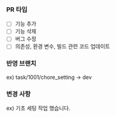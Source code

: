 ### PR 타입
- [ ] 기능 추가
- [ ] 기능 삭제
- [ ] 버그 수정
- [ ] 의존성, 환경 변수, 빌드 관련 코드 업데이트

### 반영 브랜치
ex) task/1001/chore_setting -> dev

### 변경 사항
ex) 기초 세팅 작업 했습니다.
